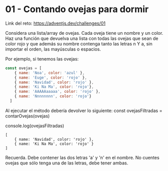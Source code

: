 # 01 - Contando ovejas para dormir
Link del reto: https://adventjs.dev/challenges/01

Considera una lista/array de ovejas. Cada oveja tiene un nombre y un color. 
Haz una función que devuelva una lista con todas las ovejas que sean de color rojo 
y que además su nombre contenga tanto las letras n Y a, sin importar el orden, las mayúsculas o espacios.

Por ejemplo, si tenemos las ovejas:
```javascript
const ovejas = [
    { name: 'Noa', color: 'azul' },
    { name: 'Euge', color: 'rojo' },
    { name: 'Navidad', color: 'rojo' }, 
    { name: 'Ki Na Ma', color: 'rojo'},
    { name: 'AAAAAaaaaa', color: 'rojo' },
    { name: 'Nnnnnnnn', color: 'rojo'}
  ]
```

  Al ejecutar el método debería devolver lo siguiente:
  const ovejasFiltradas = contarOvejas(ovejas)

console.log(ovejasFiltradas)

```
[
    { name: 'Navidad', color: 'rojo' },
    { name: 'Ki Na Ma', color: 'rojo' }
]
```

Recuerda. Debe contener las dos letras 'a' y 'n' en el nombre. No cuentes ovejas que sólo tenga una de las letras, debe tener ambas.
